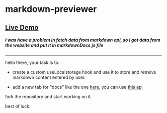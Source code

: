 # markdown-previewer

<h2><a href="https://intern2grow-markdown-previewer.onrender.com/">Live Demo</a></h2>

<h5>I was have a problem in fetch data from markdown api, so I got data from the website and put it in markdownDocs.js file</h5>

<hr />

hello there, your task is to:

- create a custom useLocalstorage hook and use it to store and retreive markdown content entered by user.

- add a new tab for "docs" like the one [here](https://ahmed0saber.github.io/markdown-previewer-with-oop/), you can use [this api](https://www.markdownguide.org/api/v1/)

fork the repository and start working on it.

best of luck.
